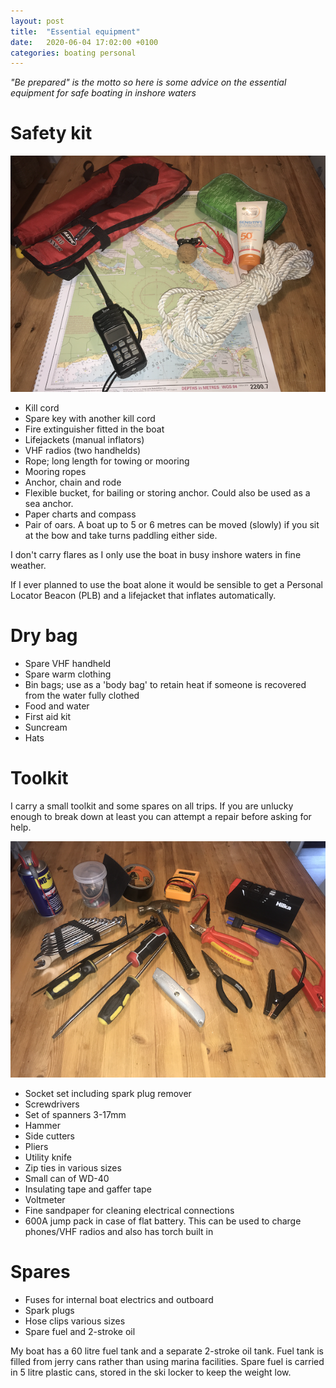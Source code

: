 ```yaml
---
layout: post
title:  "Essential equipment"
date:   2020-06-04 17:02:00 +0100
categories: boating personal
---
```

*"Be prepared" is the motto so here is some advice on the essential equipment for safe boating in inshore waters*

# Safety kit

![Safety kit](../images/safety.png)

- Kill cord
- Spare key with another kill cord
- Fire extinguisher fitted in the boat
- Lifejackets (manual inflators)
- VHF radios (two handhelds)
- Rope; long length for towing or mooring
- Mooring ropes
- Anchor, chain and rode
- Flexible bucket, for bailing or storing anchor. Could also be used as a sea anchor.
- Paper charts and compass
- Pair of oars. A boat up to 5 or 6 metres can be moved (slowly) if you sit at the bow and take turns paddling either side.

I don't carry flares as I only use the boat in busy inshore waters in fine weather.

If I ever planned to use the boat alone it would be sensible to get a Personal Locator Beacon (PLB) and a lifejacket that inflates automatically.

# Dry bag
- Spare VHF handheld
- Spare warm clothing
- Bin bags; use as a 'body bag' to retain heat if someone is recovered from the water fully clothed
- Food and water
- First aid kit
- Suncream
- Hats

# Toolkit
I carry a small toolkit and some spares on all trips. If you are unlucky enough to break down at least you can attempt a repair before asking for help.

![Essential tools](../images/tools.png)

- Socket set including spark plug remover
- Screwdrivers
- Set of spanners 3-17mm
- Hammer
- Side cutters
- Pliers
- Utility knife
- Zip ties in various sizes
- Small can of WD-40
- Insulating tape and gaffer tape
- Voltmeter
- Fine sandpaper for cleaning electrical connections
- 600A jump pack in case of flat battery. This can be used to charge phones/VHF radios and also has torch built in

# Spares
- Fuses for internal boat electrics and outboard
- Spark plugs
- Hose clips various sizes
- Spare fuel and 2-stroke oil

My boat has a 60 litre fuel tank and a separate 2-stroke oil tank. Fuel tank is filled from jerry cans rather than using marina facilities. Spare fuel is carried in 5 litre plastic cans, stored in the ski locker to keep the weight low.
